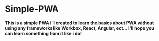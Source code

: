 # Simple-PWA

**This is a simple PWA i'll created to learn the basics about PWA without using any frameworks like Workbox, React, Angular, ect... I'll hope you can learn something from it like i do!**
